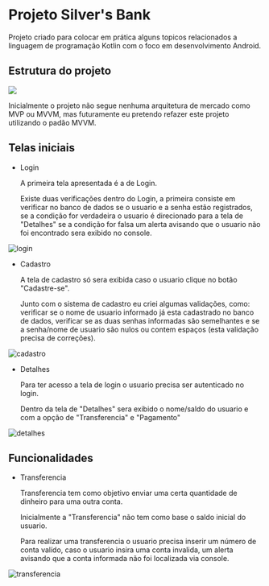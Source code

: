 # Projeto Silver's Bank

Projeto criado para colocar em prática alguns topicos relacionados a linguagem de programação Kotlin com o foco em desenvolvimento Android.

## Estrutura do projeto


![](https://user-images.githubusercontent.com/109437880/221369690-168bc237-b5ba-4c4d-bdb3-b6d4035bf944.png)

Inicialmente o projeto não segue nenhuma arquitetura de mercado como MVP ou MVVM, mas futuramente eu pretendo refazer este projeto utilizando o padão MVVM.

## Telas iniciais

- Login

   A primeira tela apresentada é a de Login.
   
   Existe duas verificações dentro do Login, a primeira consiste em verificar no banco de dados se o usuario e a senha estão registrados, se a condição for verdadeira
   o usuario é direcionado para a tela de "Detalhes" se a condição for falsa um alerta avisando que o usuario não foi encontrado sera exibido no console.

![login](https://user-images.githubusercontent.com/109437880/221370207-e4dd0b92-7c35-4ed1-b868-c5695f4bc1b8.PNG)


- Cadastro
  
  A tela de cadastro só sera exibida caso o usuario clique no botão "Cadastre-se".
  
  Junto com o sistema de cadastro eu criei algumas validações, como: verificar se o nome de usuario informado já esta cadastrado no banco de dados, verificar se as duas
  senhas informadas são semelhantes e se a senha/nome de usuario são nulos ou contem espaços (esta validação precisa de correções).
  
![cadastro](https://user-images.githubusercontent.com/109437880/221370735-068c3780-8a1e-40b2-a56f-e89e6894151b.PNG)

- Detalhes

  Para ter acesso a tela de login o usuario precisa ser autenticado no login.
  
  Dentro da tela de "Detalhes" sera exibido o nome/saldo do usuario e com a opção de "Transferencia" e "Pagamento"

![detalhes](https://user-images.githubusercontent.com/109437880/221371781-28083930-c0ac-4915-a45f-27f2191bfd4a.PNG)

## Funcionalidades

- Transferencia 

   Transferencia tem como objetivo enviar uma certa quantidade de dinheiro para uma outra conta.
   
   Inicialmente a "Transferencia" não tem como base o saldo inicial do usuario.
   
   Para realizar uma transferencia o usuario precisa inserir um número de conta valído, caso o usuario insira uma conta invalida, um alerta avisando que a conta
   informada não foi localizada via console.

 ![transferencia](https://user-images.githubusercontent.com/109437880/221372269-cbe9f03d-85b8-4974-aae8-101a3e6d3d65.PNG)





